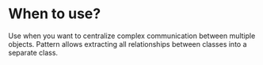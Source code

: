 # When to use?
Use when you want to centralize complex communication between multiple objects. Pattern allows extracting all relationships between classes into a separate class.